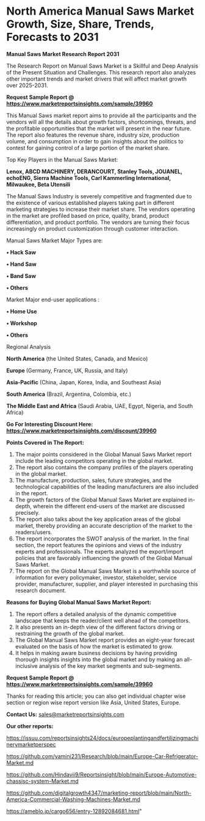 # North America Manual Saws Market Growth, Size, Share, Trends, Forecasts to 2031

<strong>Manual Saws Market Research Report 2031</strong>

The Research Report on Manual Saws Market is a Skillful and Deep Analysis of the Present Situation and Challenges. This research report also analyzes other important trends and market drivers that will affect market growth over 2025-2031.

<strong>Request Sample Report @ <a href=https://www.marketreportsinsights.com/sample/39960>https://www.marketreportsinsights.com/sample/39960</a></strong>

This Manual Saws market report aims to provide all the participants and the vendors will all the details about growth factors, shortcomings, threats, and the profitable opportunities that the market will present in the near future. The report also features the revenue share, industry size, production volume, and consumption in order to gain insights about the politics to contest for gaining control of a large portion of the market share.

Top Key Players in the Manual Saws Market:

<strong>Lenox, ABCD MACHINERY, DERANCOURT, Stanley Tools, JOUANEL, echoENG, Sierra Machine Tools, Carl Kammerling International, Milwaukee, Beta Utensili</strong>

The Manual Saws Industry is severely competitive and fragmented due to the existence of various established players taking part in different marketing strategies to increase their market share. The vendors operating in the market are profiled based on price, quality, brand, product differentiation, and product portfolio. The vendors are turning their focus increasingly on product customization through customer interaction.

Manual Saws Market Major Types are:

<strong>•  Hack Saw

•  Hand Saw

•  Band Saw

•  Others</strong>

Market Major end-user applications :

<strong>•  Home Use

•  Workshop

•  Others</strong>

Regional Analysis

</u><strong><b>North America</b></strong> (the United States, Canada, and Mexico)

<strong><b>Europe </b></strong>(Germany, France, UK, Russia, and Italy)

<strong><b>Asia-Pacific</b></strong> (China, Japan, Korea, India, and Southeast Asia)

<strong><b>South America</b></strong> (Brazil, Argentina, Colombia, etc.)

<strong><b>The Middle East and Africa</b></strong> (Saudi Arabia, UAE, Egypt, Nigeria, and South Africa)

<strong>Go For Interesting Discount Here: <a href=https://www.marketreportsinsights.com/discount/39960>https://www.marketreportsinsights.com/discount/39960</a></strong>

<strong>Points Covered in The Report:</strong>
<ol>
  <li>The major points considered in the Global Manual Saws Market report include the leading competitors operating in the global market.</li>
  <li>The report also contains the company profiles of the players operating in the global market.</li>
  <li>The manufacture, production, sales, future strategies, and the technological capabilities of the leading manufacturers are also included in the report.</li>
  <li>The growth factors of the Global Manual Saws Market are explained in-depth, wherein the different end-users of the market are discussed precisely.</li>
  <li>The report also talks about the key application areas of the global market, thereby providing an accurate description of the market to the readers/users.</li>
  <li>The report incorporates the SWOT analysis of the market. In the final section, the report features the opinions and views of the industry experts and professionals. The experts analyzed the export/import policies that are favorably influencing the growth of the Global Manual Saws Market.</li>
  <li>The report on the Global Manual Saws Market is a worthwhile source of information for every policymaker, investor, stakeholder, service provider, manufacturer, supplier, and player interested in purchasing this research document.</li>
</ol>
<strong>Reasons for Buying Global Manual Saws Market Report:</strong>

<ol>
  <li>The report offers a detailed analysis of the dynamic competitive landscape that keeps the reader/client well ahead of the competitors.</li>
  <li>It also presents an in-depth view of the different factors driving or restraining the growth of the global market.</li>
  <li>The Global Manual Saws Market report provides an eight-year forecast evaluated on the basis of how the market is estimated to grow.</li>
  <li>It helps in making aware business decisions by having providing thorough insights insights into the global market and by making an all-inclusive analysis of the key market segments and sub-segments.</li>
</ol>
<strong>Request Sample Report @ <a href=https://www.marketreportsinsights.com/sample/39960>https://www.marketreportsinsights.com/sample/39960</a></strong>


Thanks for reading this article; you can also get individual chapter wise section or region wise report version like Asia, United States, Europe.

<strong>Contact Us:</strong>
sales@marketreportsinsights.com

<strong>Our other reports:</strong>

<a href=https://issuu.com/reportsinsights24/docs/europeplantingandfertilizingmachinerymarketperspec>https://issuu.com/reportsinsights24/docs/europeplantingandfertilizingmachinerymarketperspec</a>

<a href=https://github.com/yamini231/Research/blob/main/Europe-Car-Refrigerator-Market.md>https://github.com/yamini231/Research/blob/main/Europe-Car-Refrigerator-Market.md</a>

<a href=https://github.com/Hindavii9/Reportsinsight/blob/main/Europe-Automotive-chassisc-system-Market.md>https://github.com/Hindavii9/Reportsinsight/blob/main/Europe-Automotive-chassisc-system-Market.md</a>

<a href=https://github.com/digitalgrowth4347/marketing-report/blob/main/North-America-Commercial-Washing-Machines-Market.md>https://github.com/digitalgrowth4347/marketing-report/blob/main/North-America-Commercial-Washing-Machines-Market.md</a>

<a href=https://ameblo.jp/cargo656/entry-12892084681.html>https://ameblo.jp/cargo656/entry-12892084681.html</a>"
